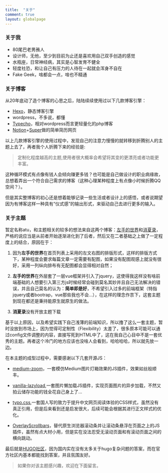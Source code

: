 ```yaml
---
title:  "关于"
comment: true
layout: globalpage
---
```


### 关于我

+ 80尾巴老男~~孩~~人
+ 设计师，无他，至少到目前为止还是喜欢用自己双手创造的感觉
+ 水瓶座，日常神经病，其实是心智发育不健全
+ 轻度社恐，和让自己有压力的人待在一起就会浑身不自在
+ Fake Geek，啥都会一点，啥也不精通

### 关于博客

从20年底动了造个博客的心思之后，陆陆续续使用过以下几款博客引擎：

+ [Hexo](https://hexo.io)，静态博客引擎
+ wordpress，不多说，都懂
+ [Typecho](http://typecho.org/)，相对wordpress而言更轻量化的php博客
+ [Notion](https://notion.so)+[Super](https://super.so)做的简单简历网页

以上几款博客引擎的使用过程中，发现自己的注意力慢慢的就转移到折腾别人的主题上去了，再者我个人折腾下来的经验是:

>定制化程度越高的主题,使用者很大概率会希望将其变的更漂亮或者功能更丰富。

这种循环模式有点像有钱人会倾向赚更多钱？也可能是自己做设计的职业病缘故，总想着弄出一个符合自己需求的博客（这种心理某种程度上有点像小时候折腾QQ空间？）。

但是其实整博客的初心还是想着能够记录一些生活或者设计上的感悟，或者说期望因为有博客这样一种具有“仪式感”的输出形式，来驱动自己去进行更多的输入。

### 关于主题

暂定名称atu，和主题相关的较多的想法来自这两个博客：[左手的世界](https://amazingrise.net/)和[消夏录](https://tin6.com/)，严格的说应当是从前者开始逐渐进化到了后者，然后又在二者基础之上做了一定程度上的结合，原因在于：

1. 因为**左手的世界**在首页列表上采用的左文右图的排版形式，这样的排版方式下，某种程度会要求每篇文章一定需要有配图，如果没有配图观感上就没有很好，采用一列纵向排布有无配图都会显得相对自然；

2. **左手的世界**在外层套了一层vue框架并引入了jquery，这使得我这样没有啥前端基础的人想要引入第三方js时候经常会碰到莫名其妙并且自己无法解决的错误，并且自己莫名的认为：**简单即是好**，不希望引入过多的前端框架（特指jquery或者bootrap，vue那些我也不会...），在这样的理念作祟下，这套主题到现在都还是秉持能原生就原生的做法。

3. **消夏录**没有开放主题下载

基于以上原因，以及希望实践下自己浅薄的前端知识，所以撸了这么一套主题，暂时没放到市场上，因为觉得可定制性（Flexibility）太差了，很多原本可能可以通过config文件调整的内容，直接写死到HTML中了，这在我自己心目中不是一套优秀的主题。再者这个冷门的地方应该也没啥人会看到，哈哈哈哈，所以就先放一边。

在本主题的成型过程中，需要感谢以下几套开源JS：

+ [medium-zoom](https://github.com/francoischalifour/medium-zoom)，一套模仿Medium图片灯箱效果的JS插件，效果如丝般顺丰。

+ [vanilla-lazyload](https://github.com/verlok/vanilla-lazyload),一套图片懒加载JS插件，实现页面图片的异步加载，不然又拍云储存功能的钱全花自己身上了...

+ [typo.css](https://github.com/sofish/typo.css),一套国人写的致力于提升中文网页阅读体验的CSS样式，虽然没有真正引用，但是后来看到还是启发很大，后续可能会根据其进行正文样式的优化。

+ [OverlayScrollbars](https://github.com/KingSora/OverlayScrollbars)，替代原生浏览器滚动条并让滚动条悬浮在页面之上的JS插件，虽然有点大材小用，但是实在没法忍受无滚动页面和有滚动页面之间的横向跳动。

最后就是[HUGO社区](https://discourse.gohugo.io/)，因为国内实在没有太多关于hugo复杂问题的答案，而在官方社区内基本都能找到答案，并且氛围友好。

>如果你对该主题感兴趣，欢迎在下面留言。
